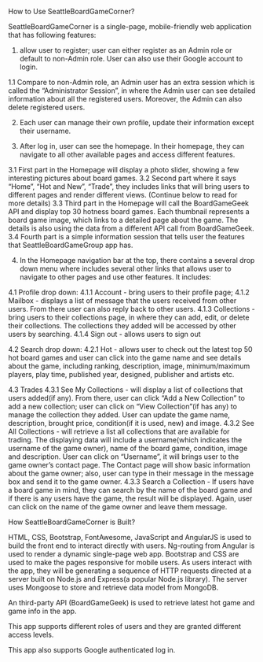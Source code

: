 How to Use SeattleBoardGameCorner?

SeattleBoardGameCorner is a single-page, mobile-friendly web application that has following features: 

1. allow user to register; user can either register as an Admin role or default to non-Admin role. User can also use their Google account to login. 
	
1.1 Compare to non-Admin role, an Admin user has an extra session which is called the “Administrator Session”, in where the Admin user can see detailed information about all the registered users. Moreover, the Admin can also delete registered users.

2. Each user can manage their own profile, update their information except their username. 

3. After log in, user can see the homepage. In their homepage, they can navigate to all other available pages and access different features.

3.1 First part in the Homepage will display a photo slider, showing a few interesting pictures about board games.
3.2 Second part where it says “Home”, “Hot and New”, “Trade”, they includes links that will bring users to different pages and render different views. (Continue below to read for more details)
3.3 Third part in the Homepage will call the BoardGameGeek API and display top 30 hotness board games. Each thumbnail represents a board game image, which links to a detailed page about the game. The details is also using the data from a different API call from BoardGameGeek. 
3.4 Fourth part is a simple information session that tells user the features that SeattleBoardGameGroup app has.

4. In the Homepage navigation bar at the top, there contains a several drop down menu where includes several other links that allows user to navigate to other pages and use other features. It includes: 

4.1 Profile drop down: 
4.1.1 Account - bring users to their profile page;
4.1.2 Mailbox - displays a list of message that the users received from other users. From there user can also reply back to other users. 
4.1.3 Collections - bring users to their collections page, in where they can add, edit, or delete their collections. The collections they added will be accessed by other users by searching. 
4.1.4 Sign out - allows users to sign out

4.2 Search drop down:
4.2.1 Hot - allows user to check out the latest top 50 hot board games and user can click into the game name and see details about the game, including ranking, description, image, minimum/maximum players, play time, published year, designed, publisher and artists etc.

4.3 Trades
4.3.1 See My Collections - will display a list of collections that users added(if any). From there, user can click “Add a New Collection” to add a new collection; user can click on “View Collection”(if has any) to manage the collection they added. User can update the game name, description, brought price, condition(if it is used, new) and image. 
4.3.2 See All Collections - will retrieve a list all collections that are available for trading. The displaying data will include a username(which indicates the username of the game owner), name of the board game, condition, image and description. User can click on “Username”, it will brings user to the game owner’s contact page. The Contact page will show basic information about the game owner; also, user can type in their message in the message box and send it to the game owner. 
4.3.3 Search a Collection - If users have a board game in mind, they can search by the name of the board game and if there is any users have the game, the result will be displayed. Again, user can click on the name of the game owner and leave them message. 
 
How SeattleBoardGameCorner is Built? 

HTML, CSS, Bootstrap, FontAwesome, JavaScript and AngularJS is used to build the front end to interact directly with users. Ng-routing from Angular is used to render a dynamic single-page web app. Bootstrap and CSS are used to make the pages responsive for mobile users. 
As users interact with the app, they will be generating a sequence of HTTP requests directed at a server built on Node.js and Express(a popular Node.js library). The server uses Mongoose to store and retrieve data model from MongoDB.

An third-party API (BoardGameGeek) is used to retrieve latest hot game and game info in the app. 

This app supports different roles of users and they are granted different access levels.

This app also supports Google authenticated log in. 
 
	